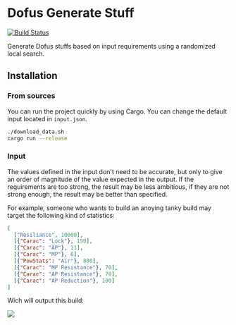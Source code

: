 Dofus Generate Stuff
====================

[![Build Status](https://travis-ci.com/remi-dupre/dofus-generate-stuff.svg?branch=master)](https://travis-ci.com/remi-dupre/dofus-generate-stuff)

Generate Dofus stuffs based on input requirements using a randomized local
search.


Installation
------------

### From sources

You can run the project quickly by using Cargo. You can change the default
input located in `input.json`.

```bash
./download_data.sh
cargo run --release
```

### Input

The values defined in the input don't need to be accurate, but only to give an
order of magnitude of the value expected in the output. If the requirements are
too strong, the result may be less ambitious, if they are not strong enough,
the result may be better than specified.

For example, someone who wants to build an anoying tanky build may target the
following kind of statistics:

```json
[
  ["Resiliance", 10000],
  [{"Carac": "Lock"}, 150],
  [{"Carac": "AP"}, 11],
  [{"Carac": "MP"}, 6],
  [{"PowStats": "Air"}, 800],
  [{"Carac": "MP Resistance"}, 70],
  [{"Carac": "AP Resistance"}, 70],
  [{"Carac": "AP Reduction"}, 100]
]
```

Wich will output this build:

  ![](https://imgur.com/AFCaeqE.png)

